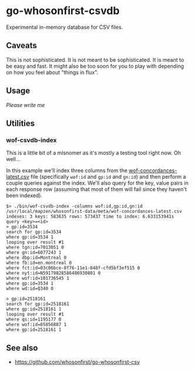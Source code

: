 # go-whosonfirst-csvdb

Experimental in-memory database for CSV files.

## Caveats

This is not sophisticated. It is not meant to be sophisticated. It is meant to be easy and fast. It might also be too soon for you to play with depending on how you feel about "things in flux".

## Usage

_Please write me_

## Utilities

### wof-csvdb-index

This is a little bit of a misnomer as it's mostly a testing tool right now. Oh well...

In this example we'll index three columns from the [wof-concordances-latest.csv]() file (specifically `wof:id` and `gp:id` and `gn:id`) and then perform a couple queries against the index. We'll also query for the key, value pairs in each response row (assuming that most of them will fail since they haven't been indexed).

```
$> ./bin/wof-csvdb-index -columns wof:id,gp:id,gn:id /usr/local/mapzen/whosonfirst-data/meta/wof-concordances-latest.csv 
indexes: 3 keys: 583635 rows: 573437 time to index: 6.633153941s
query <key>=<id>
> gp:id=3534
search for gp:id=3534
where gp:id=3534 1
looping over result #1
where tgn:id=7013051 0
where gn:id=6077243 1
where dbp:id=Montreal 0
where fb:id=en.montreal 0
where fct:id=03c06bce-8f76-11e1-848f-cfd5bf3ef515 0
where nyt:id=N59179828586486930801 0
where wof:id=101736545 1
where gp:id=3534 1
where wd:id=Q340 0

> gp:id=2518161
search for gp:id=2518161
where gp:id=2518161 1
looping over result #1
where qs:id=1195177 0
where wof:id=85856887 1
where gp:id=2518161 1
```

## See also

* https://github.com/whosonfirst/go-whosonfirst-csv
